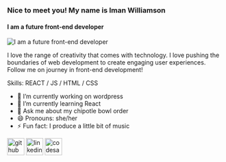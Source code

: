 ### Nice to meet you! My name is Iman Williamson
#### I am a future front-end developer
![I am a future front-end developer](https://i.pinimg.com/originals/f1/95/f2/f195f21dad53ab766a36906348e01a20.gif)

I love the range of creativity that comes with technology. I love pushing the boundaries of web development to create engaging user experiences. Follow me on journey in front-end development!

Skills: REACT / JS / HTML / CSS

- 🔭 I’m currently working on wordpress 
- 🌱 I’m currently learning React 
- 💬 Ask me about my chipotle bowl order 
- 😄 Pronouns: she/her 
- ⚡ Fun fact: I produce a little bit of music 


[<img src='https://cdn.jsdelivr.net/npm/simple-icons@3.0.1/icons/github.svg' alt='github' height='40'>](https://github.com/cinniman)  [<img src='https://cdn.jsdelivr.net/npm/simple-icons@3.0.1/icons/linkedin.svg' alt='linkedin' height='40'>](https://www.linkedin.com/in/imanwilliamson/)  [<img src='https://cdn.jsdelivr.net/npm/simple-icons@3.0.1/icons/codesandbox.svg' alt='codesandbox' height='40'>](https://codesandbox.io/u/imansade1)  

